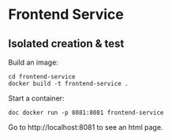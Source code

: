 # Frontend Service

## Isolated creation & test 

Build an image:
```
cd frontend-service
docker build -t frontend-service . 
```  

Start a container:
```
doc docker run -p 8081:8081 frontend-service
```

Go to http://localhost:8081 to see an html page.

## 

